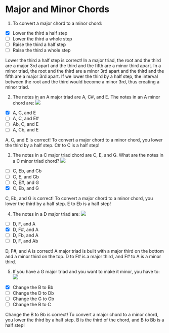 # Major and Minor Chords

1. To convert a major chord to a minor chord:

- [x] Lower the third a half step
- [ ] Lower the third a whole step
- [ ] Raise the third a half step
- [ ] Raise the third a whole step

Lower the third a half step is correct! In a major triad, the root and the third are a major 3rd apart and the third and the fifth are a minor third apart. In a minor triad, the root and the third are a minor 3rd apart and the third and the fifth are a major 3rd apart. If we lower the third by a half step, the interval between the root and the third would become a minor 3rd, thus creating a minor triad.

2. The notes in an A major triad are A, C#, and E. The notes in an A minor chord are:
![](https://spark-public.s3.amazonaws.com/guitar/L04/chromatic_quiz/h_wheel_small.png)

- [x] A, C, and E
- [ ] A, C, and E#
- [ ] Ab, C, and E
- [ ] A, Cb, and E

A, C, and E is correct! To convert a major chord to a minor chord, you lower the third by a half step. C# to C is a half step!

3. The notes in a C major triad chord are C, E, and G. What are the notes in a C minor triad chord?
![](https://spark-public.s3.amazonaws.com/guitar/L04/chromatic_quiz/h_wheel_small.png)

- [ ] C, Eb, and Gb
- [ ] C, E, and Gb
- [ ] C, E#, and G
- [x] C, Eb, and G

C, Eb, and G is correct! To convert a major chord to a minor chord, you lower the third by a half step. E to Eb is a half step!

4. The notes in a D major triad are:
![](https://spark-public.s3.amazonaws.com/guitar/L04/chromatic_quiz/h_wheel_small.png)

- [ ] D, F, and A
- [x] D, F#, and A
- [ ] D, Fb, and A
- [ ] D, F, and Ab

D, F#, and A is correct! A major triad is built with a major third on the bottom and a minor third on the top. D to F# is a major third, and F# to A is a minor third. 

5. If you have a G major triad and you want to make it minor, you have to:
![](https://spark-public.s3.amazonaws.com/guitar/L04/chromatic_quiz/h_wheel_small.png)

- [x] Change the B to Bb
- [ ] Change the D to Db
- [ ] Change the G to Gb
- [ ] Change the B to C

Change the B to Bb is correct! To convert a major chord to a minor chord, you lower the third by a half step. B is the third of the chord, and B to Bb is a half step!
